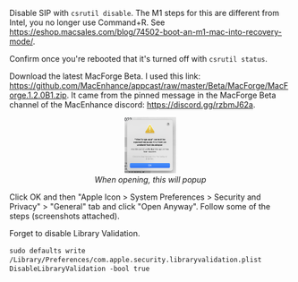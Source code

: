 Disable SIP with `csrutil disable`. The M1 steps for this are different from Intel, you no longer use Command+R. See https://eshop.macsales.com/blog/74502-boot-an-m1-mac-into-recovery-mode/.

Confirm once you're rebooted that it's turned off with `csrutil status`.

Download the latest MacForge Beta. I used this link: https://github.com/MacEnhance/appcast/raw/master/Beta/MacForge/MacForge.1.2.0B1.zip. It came from the pinned message in the MacForge Beta channel of the MacEnhance discord: https://discord.gg/rzbmJ62a.

<p align="center">
  <img src="macForgeDeveloperPopup.png" height="100" ><br>
  <i>When opening, this will popup</i>
</p>

Click OK and then "Apple Icon > System Preferences > Security and Privacy" > "General" tab and click "Open Anyway". Follow some of the steps (screenshots attached).

Forget to disable Library Validation.

```
sudo defaults write /Library/Preferences/com.apple.security.libraryvalidation.plist DisableLibraryValidation -bool true
```
